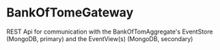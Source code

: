# BankOfTomeGateway
REST Api for communication with the BankOfTomAggregate's EventStore (MongoDB, primary) and the EventView(s) (MongoDB, secondary)
